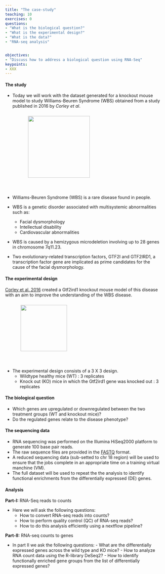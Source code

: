 ```yaml
---
title: "The case-study"
teaching: 10
exercises: 0
questions:
- "What is the biological question?"
- "What is the experimental design?"
- "What is the data?"
- "RNA-seq analysis"


objectives:
- "Discuss how to address a biological question using RNA-Seq"
keypoints:
- XXX
---
```



#### The study
- Today we will work with the dataset generated for a knockout mouse model to study Williams-Beuren Syndrome (WBS) obtained from a study published in 2016 by <I>Corley et al</I>. 

  <figure>
  <img src="{{ page.root }}/fig/the_study.png" style="margin:10px;height:200px"/>
  </figure><br>

- Williams-Beuren Syndrome (WBS) is a rare disease found in people.
- WBS is a genetic disorder associated with multisystemic abnormalities such as: 
   - Facial dysmorphology
   - Intellectual disability
   - Cardiovascular abnormalities
- WBS is caused by a hemizygous microdeletion involving up to 28 genes in chromosome 7q11.23. 
- Two evolutionary-related transcription factors, GTF2I and GTF2IRD1, a transcription factor gene are implicated as prime candidates for the cause of the facial dysmorphology.

#### The experimental design
[Corley et al. 2016](https://pubmed.ncbi.nlm.nih.gov/27295951/) created a Gtf2ird1 knockout mouse model of this disease with an aim to improve the understanding of the WBS disease.

<figure>
  <img src="{{ page.root }}/fig/experimental_design.png" style="margin:10px;height:150px"/>
</figure><br>
 
- The experimental design consists of a 3 X 3 design.
   - Wildtype healthy mice (WT) : 3 replicates
   - Knock out (KO) mice in which the Gtf2ird1 gene was knocked out : 3 replicates
 
#### The biological question
- Which genes are upregulated or downregulated between the two treatment groups (WT and knockout mice)?
- Do the regulated genes relate to the disease phenotype?
 
#### The sequencing data 
- RNA sequencing was performed on the Illumina HiSeq2000 platform to generate 100 base pair reads.
- The raw sequence files are provided in the [FASTQ](https://www.drive5.com/usearch/manual7/fastq_files.html) format.
- A reduced sequencing data (sub-setted to chr 18 region) will be used to ensure that the jobs complete in an appropriate time on a training virtual manchine (VM).
- The full dataset will be used to repeat the the analysis to identify functional enrichments from the differentially expressed (DE) genes.

#### Analysis 
**Part-I:**  RNA-Seq reads to counts
- Here we will ask the following questions:
   - How to convert RNA-seq reads into counts?
   - How to perform quality control (QC) of RNA-seq reads?
   - How to do this analysis efficiently using a nextflow pipeline?

**Part-II:** RNA-seq counts to genes  
- In part II we ask the following questions:
      - What are the differentially expressed genes across the wild type and KO mice?
      - How to analyze RNA count data using the R-library DeSeq2?
      - How to identify functionally enriched gene groups from the list of differentially expressed genes?


